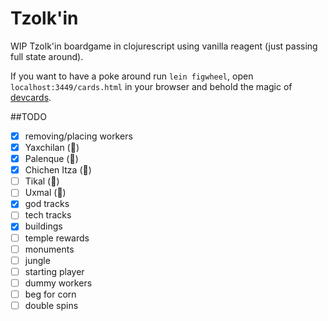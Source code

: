 # Tzolk'in
WIP Tzolk'in boardgame in clojurescript using vanilla reagent (just passing full state around).

If you want to have a poke around run `lein figwheel`, open
`localhost:3449/cards.html` in your browser and behold the magic of
[devcards](https://github.com/bhauman/devcards).

##TODO
 - [x] removing/placing workers
 - [x] Yaxchilan (🍈)
 - [x] Palenque (🍏)
 - [x] Chichen Itza (🍇)
 - [ ] Tikal (🍓)
 - [ ] Uxmal (🍋)
 - [x] god tracks
 - [ ] tech tracks
 - [x] buildings
 - [ ] temple rewards
 - [ ] monuments
 - [ ] jungle
 - [ ] starting player
 - [ ] dummy workers
 - [ ] beg for corn
 - [ ] double spins
